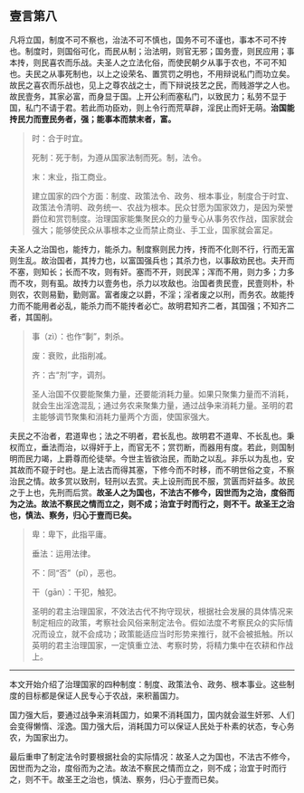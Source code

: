 ## 壹言第八



凡将立国，制度不可不察也，治法不可不慎也，国务不可不谨也，事本不可不抟也。制度时，则国俗可化，而民从制；治法明，则官无邪；国务壹，则民应用；事本抟，则民喜农而乐战。夫圣人之立法化俗，而使民朝夕从事于农也，不可不知也。夫民之从事死制也，以上之设荣名、置赏罚之明也，不用辩说私门而功立矣。故民之喜农而乐战也，见上之尊农战之士，而下辩说技艺之民，而贱游学之人也。故民壹务，其家必富，而身显于国。上开公利而塞私门，以致民力；私劳不显于国，私门不请于君。若此而功臣劝，则上令行而荒草辟，淫民止而奸无萌。**治国能抟民力而壹民务者，强；能事本而禁末者，富。**

> 时：合于时宜。
>
> 死制：死于制，为遵从国家法制而死。制，法令。
>
> 末：末业，指工商业。
>
>  
>
> 建立国家的四个方面：制度、政策法令、政务、根本事业，制度合于时宜、政策法令清明、政务统一、农战为根本。民众甘愿为国家效力，是因为荣誉爵位和赏罚制度。治理国家能集聚民众的力量专心从事务农作战，国家就会强大；能够使民众从事根本之业而禁止商业、手工业，国家就会富足。

夫圣人之治国也，能抟力，能杀力。制度察则民力抟，抟而不化则不行，行而无富则生乱。故治国者，其抟力也，以富国强兵也；其杀力也，以事敌劝民也。夫开而不塞，则知长；长而不攻，则有奸。塞而不开，则民浑；浑而不用，则力多；力多而不攻，则有虱。故抟力以壹务也，杀力以攻敌也。治国者贵民壹，民壹则朴，朴则农，农则易勤，勤则富。富者废之以爵，不淫；淫者废之以刑，而务农。故能抟力而不能用者必乱，能杀力而不能抟者必亡。故明君知齐二者，其国强；不知齐二者，其国削。

> 事（zì）：也作“剚”，刺杀。
>
> 废：衰败，此指削减。
>
> 齐：古“剂”字，调剂。
>
>  
>
> 圣人治国不仅要能聚集力量，还要能消耗力量。如果只聚集力量而不消耗，就会生出淫逸混乱；通过务农来聚集力量，通过战争来消耗力量。圣明的君主能够调节聚集和消耗力量两个方面，使国家强大。

夫民之不治者，君道卑也；法之不明者，君长乱也。故明君不道卑、不长乱也。秉权而立，垂法而治，以得奸于上，而官无不；赏罚断，而器用有度。若此，则国制明而民力竭，上爵尊而伦徒举。今世主皆欲治民，而助之以乱。非乐以为乱也，安其故而不窥于时也。是上法古而得其塞，下修今而不时移，而不明世俗之变，不察治民之情。故多赏以致刑，轻刑以去赏。夫上设刑而民不服，赏匮而奸益多。故民之于上也，先刑而后赏。**故圣人之为国也，不法古不修今，因世而为之治，度俗而为之法。故法不察民之情而立之，则不成；治宜于时而行之，则不干。故圣王之治也，慎法、察务，归心于壹而已矣。**

> 卑：卑下，此指平庸。
>
> 垂法：运用法律。
>
> 不：同“否”（pǐ），恶也。
>
> 干（ɡān）：干犯，触犯。
>
> 
>
> 圣明的君主治理国家，不效法古代不拘守现状，根据社会发展的具体情况来制定相应的政策，考察社会风俗来制定法令。假如法度不考察民众的实际情况而设立，就不会成功；政策能适应当时形势来推行，就不会被抵触。所以英明的君主治理国家，一定慎重立法、考察时势，将精力集中在农耕和作战上。

---

本文开始介绍了治理国家的四种制度：制度、政策法令、政务、根本事业。这些制度的目标都是保证人民专心于农战，来积蓄国力。

国力强大后，要通过战争来消耗国力，如果不消耗国力，国内就会滋生奸邪、人们会变得懒惰、淫逸。国力强大后，消耗国力可以保证人民处于朴素的状态，专心务农，为国家出力。

最后重申了制定法令时要根据社会的实际情况：故圣人之为国也，不法古不修今，因世而为之治，度俗而为之法。故法不察民之情而立之，则不成；治宜于时而行之，则不干。故圣王之治也，慎法、察务，归心于壹而已矣。

